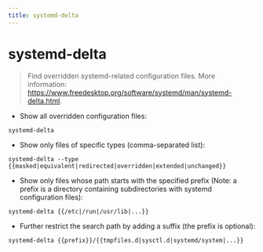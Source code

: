 ```yaml
---
title: systemd-delta
---
```

# systemd-delta

> Find overridden systemd-related configuration files.
> More information: <https://www.freedesktop.org/software/systemd/man/systemd-delta.html>.

- Show all overridden configuration files:

`systemd-delta`

- Show only files of specific types (comma-separated list):

`systemd-delta --type {{masked|equivalent|redirected|overridden|extended|unchanged}}`

- Show only files whose path starts with the specified prefix (Note: a prefix is a directory containing subdirectories with systemd configuration files):

`systemd-delta {{/etc|/run|/usr/lib|...}}`

- Further restrict the search path by adding a suffix (the prefix is optional):

`systemd-delta {{prefix}}/{{tmpfiles.d|sysctl.d|systemd/system|...}}`

